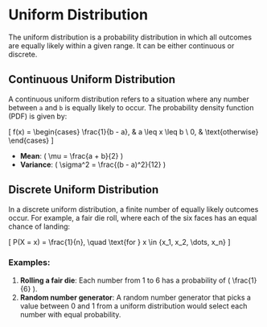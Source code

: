 # Uniform Distribution

The uniform distribution is a probability distribution in which all outcomes are equally likely within a given range. It can be either continuous or discrete.

## Continuous Uniform Distribution

A continuous uniform distribution refers to a situation where any number between `a` and `b` is equally likely to occur. The probability density function (PDF) is given by:

\[
f(x) =
\begin{cases}
\frac{1}{b - a}, & a \leq x \leq b \\
0, & \text{otherwise}
\end{cases}
\]

- **Mean**: \( \mu = \frac{a + b}{2} \)
- **Variance**: \( \sigma^2 = \frac{(b - a)^2}{12} \)

## Discrete Uniform Distribution

In a discrete uniform distribution, a finite number of equally likely outcomes occur. For example, a fair die roll, where each of the six faces has an equal chance of landing:

\[
P(X = x) = \frac{1}{n}, \quad \text{for } x \in \{x_1, x_2, \dots, x_n\}
\]

### Examples:

1. **Rolling a fair die**: Each number from 1 to 6 has a probability of \( \frac{1}{6} \).
2. **Random number generator**: A random number generator that picks a value between 0 and 1 from a uniform distribution would select each number with equal probability.
